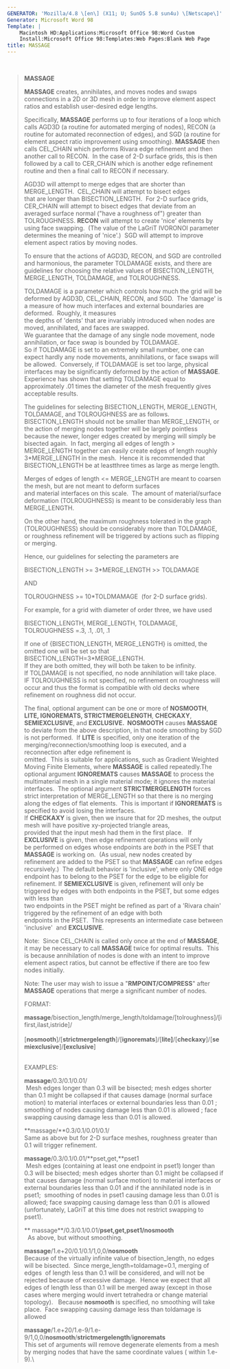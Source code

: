```yaml
---
GENERATOR: 'Mozilla/4.8 \[en\] (X11; U; SunOS 5.8 sun4u) \[Netscape\]'
Generator: Microsoft Word 98
Template: |
    Macintosh HD:Applications:Microsoft Office 98:Word Custom
    Install:Microsoft Office 98:Templates:Web Pages:Blank Web Page
title: MASSAGE
---
```


 

> **MASSAGE**
>
> **MASSAGE** creates, annihilates, and moves nodes and swaps
> connections in a 2D or 3D mesh in order to improve element aspect
> ratios and establish user-desired edge lengths.
>
> Specifically, **MASSAGE** performs up to four iterations of a loop
> which calls AGD3D (a routine for automated merging of nodes), RECON (a
> routine for automated reconnection of edges), and SGD (a routine for
> element aspect ratio improvement using smoothing). **MASSAGE** then
> calls CEL\_CHAIN which performs Rivara edge refinement and then
> another call to RECON.  In the case of 2-D surface grids, this is then
> followed by a call to CER\_CHAIN which is another edge refinement
> routine and then a final call to RECON if necessary.
>
> AGD3D will attempt to merge edges that are shorter than
> MERGE\_LENGTH.  CEL\_CHAIN will attempt to bisect edges\
> that are longer than BISECTION\_LENGTH.  For 2-D surface grids,
> CER\_CHAIN will attempt to bisect edges that deviate from an averaged
> surface normal ("have a roughness of") greater than TOLROUGHNESS.
> **RECON** will attempt to create 'nice' elements by using face
> swapping.  (The value of the LaGriT IVORONOI parameter determines the
> meaning of 'nice'.)  SGD will attempt to improve element aspect ratios
> by moving nodes.
>
> To ensure that the actions of AGD3D, RECON, and SGD are controlled and
> harmonious, the parameter TOLDAMAGE exists, and there are guidelines
> for choosing the relative values of BISECTION\_LENGTH, MERGE\_LENGTH,
> TOLDAMAGE, and TOLROUGHNESS.
>
> TOLDAMAGE is a parameter which controls how much the grid will be
> deformed by AGD3D, CEL\_CHAIN, RECON, and SGD.  The 'damage' is a
> measure of how much interfaces and external boundaries are deformed. 
> Roughly, it measures\
> the depths of 'dents' that are invariably introduced when nodes are
> moved, annihilated, and faces are swapped.\
> We guarantee that the damage of any single node movement, node
> annihilation, or face swap is bounded by TOLDAMAGE.\
> So if TOLDAMAGE is set to an extremely small number, one can expect
> hardly any node movements, annihilations, or face swaps will be
> allowed.  Conversely, if TOLDAMAGE is set too large, physical
> interfaces may be significantly deformed by the action of
> **MASSAGE**.  Experience has shown that setting TOLDAMAGE equal to
> approximately .01 times the diameter of the mesh frequently gives
> acceptable results.
>
> The guidelines for selecting BISECTION\_LENGTH, MERGE\_LENGTH,
> TOLDAMAGE, and TOLROUGHNESS are as follows.  BISECTION\_LENGTH should
> not be smaller than MERGE\_LENGTH, or the action of merging nodes
> together will be largely pointless because the newer, longer edges
> created by merging will simply be bisected again.  In fact, merging
> all edges of length &gt; MERGE\_LENGTH together can easily create
> edges of length roughly 3\*MERGE\_LENGTH in the mesh.  Hence it is
> recommended that BISECTION\_LENGTH be at leastthree times as large as
> merge length.
>
> Merges of edges of length &lt;= MERGE\_LENGTH are meant to coarsen the
> mesh, but are not meant to deform surfaces\
> and material interfaces on this scale.  The amount of material/surface
> deformation (TOLROUGHNESS) is meant to be considerably less than
> MERGE\_LENGTH.
>
> On the other hand, the maximum roughness tolerated in the graph
> (TOLROUGHNESS) should be considerably more than TOLDAMAGE, or
> roughness refinement will be triggered by actions such as flipping or
> merging.
>
> Hence, our guidelines for selecting the parameters are
>
> BISECTION\_LENGTH &gt;= 3\*MERGE\_LENGTH &gt;&gt; TOLDAMAGE
>
> AND
>
> TOLROUGHNESS &gt;= 10\*TOLDMAMAGE  (for 2-D surface grids).
>
> For example, for a grid with diameter of order three, we have used
>
> BISECTION\_LENGTH, MERGE\_LENGTH, TOLDAMAGE, TOLROUGHNESS =.3, .1,
> .01, .1
>
> If one of {BISECTION\_LENGTH, MERGE\_LENGTH} is omitted, the omitted
> one will be set so that BISECTION\_LENGTH=3\*MERGE\_LENGTH.\
> If they are both omitted, they will both be taken to be infinity.\
> If TOLDAMAGE is not specified, no node annihilation will take place.\
> IF TOLROUGHNESS is not specified, no refinement on roughness will
> occur and thus the format is compatible with old decks where
> refinement on roughness did not occur.
>
> The final, optional argument can be one or more of **NOSMOOTH**,
> **LITE, IGNOREMATS, STRICTMERGELENGTH**, **CHECKAXY**,
> **SEMIEXCLUSIVE**, and **EXCLUSIVE.  NOSMOOTH** causes **MASSAGE** to
> deviate from the above description, in that node smoothing by SGD is
> not performed.  If **LITE** is specified, only one iteration of the
> merging/reconnection/smoothing loop is executed, and a reconnection
> after edge refinement is\
> omitted.  This is suitable for applications, such as Gradient Weighted
> Moving Finite Elements, where **MASSAGE** is called repeatedly.The
> optional argument **IGNOREMATS** causes **MASSAGE** to process the
> multimaterial mesh in a single material mode; it ignores the material
> interfaces.  The optional argument **STRICTMERGELENGTH** forces strict
> interpretation of MERGE\_LENGTH so that there is no merging along the
> edges of flat elements.  This is important if **IGNOREMATS** is
> specified to avoid losing the interfaces.\
> If **CHECKAXY** is given, then we insure that for 2D meshes, the
> output mesh will have positive xy-projected triangle areas,\
> provided that the input mesh had them in the first place.   If
> **EXCLUSIVE** is given, then edge refinement operations will only\
> be performed on edges whose endpoints are *both* in the PSET that
> **MASSAGE** is working on.  (As usual, new nodes created by refinement
> are added to the PSET so that **MASSAGE** can refine edges
> recursively.)  The default behavior is 'inclusive', where only ONE
> edge endpoint has to belong to the PSET for the edge to be eligible
> for refinement. If **SEMIEXCLUSIVE** is given, refinement will only be
> triggered by edges with both endpoints in the PSET, but some edges
> with less than\
> two endpoints in the PSET might be refined as part of a 'Rivara chain'
> triggered by the refinement of an edge with both\
> endpoints in the PSET.  This represents an intermediate case between
> 'inclusive'  and **EXCLUSIVE**.
>
> Note:  Since CEL\_CHAIN is called only once at the end of **MASSAGE**,
> it may be necessary to call **MASSAGE** twice for optimal results. 
> This is because annihilation of nodes is done with an intent to
> improve element aspect ratios, but cannot be effective if there are
> too few nodes initially.
>
> Note: The user may wish to issue a "**RMPOINT/COMPRESS**" after
> **MASSAGE** operations that merge a significant number of nodes.
>
> FORMAT:
>
> **massage**/bisection\_length/merge\_length/toldamage/\[tolroughness\]/\[ifirst,ilast,istride\]/\
>    
> \[**nosmooth**\]/\[**strictmergelength**\]/\[**ignoremats**\]/\[**lite\]**/\[**checkaxy**\]/\[**semiexclusive**\]/**\[exclusive**\]
>
> \
> EXAMPLES:
>
> **massage**/0.3/0.1/0.01/\
>  Mesh edges longer than 0.3 will be bisected; mesh edges shorter than
> 0.1 might be collapsed if that causes damage (normal surface motion)
> to material interfaces or external boundaries less than 0.01 ;
> smoothing of nodes causing damage less than 0.01 is allowed ; face
> swapping causing damage less than 0.01 is allowed.
>
> **massage/**0.3/0.1/0.01/0.1/\
> Same as above but for 2-D surface meshes, roughness greater than 0.1
> will trigger refinement.
>
> **massage**/0.3/0.1/0.01/**pset,get,**pset1\
>  Mesh edges (containing at least one endpoint in pset1) longer than
> 0.3 will be bisected; mesh edges shorter than 0.1 might be collapsed
> if that causes damage (normal surface motion) to material interfaces
> or external boundaries less than 0.01 and if the annihilated node is
> in pset1;  smoothing of nodes in pset1 causing damage less than 0.01
> is allowed; face swapping causing damage less than 0.01 is allowed
> (unfortunately, LaGriT at this time does not restrict swapping to
> pset1).
>
> ** massage**/0.3/0.1/0.01/**pset,get,**pset1**/nosmooth**\
>   As above, but without smoothing.
>
> **massage**/1.e+20/0.1/0.1/1,0,0/**nosmooth**\
> Because of the virtually infinite value of bisection\_length, no edges
> will be bisected.  Since merge\_length=toldamage=0.1, merging of
> edges  of length less than 0.1 will be considered, and will not be
> rejected because of excessive damage.  Hence we expect that all edges
> of length less than 0.1 will be merged away (except in those cases
> where merging would invert tetrahedra or change material topology).  
> Because **nosmooth** is specified, no smoothing will take place.  Face
> swapping causing damage less than toldamage is allowed
>
> **massage**/1.e+20/1.e-9/1.e-9/1,0,0/**nosmooth**/**strictmergelength**/**ignoremats**\
> This set of arguments will remove degenerate elements from a mesh by
> merging nodes that have the same coordinate values ( within 1.e-9).\
>
